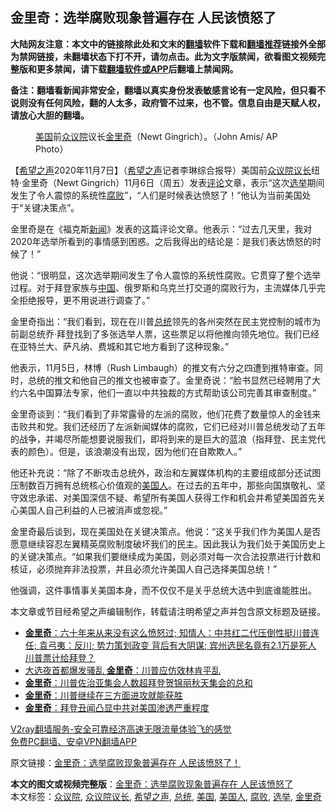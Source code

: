  <h2>金里奇：选举腐败现象普遍存在 人民该愤怒了</h2> <p class="notice"><b>大陆网友注意：本文中的链接除此处和文末的<a href="https://github.com/bannedbook/fanqiang" >翻墙</a>软件下载和<a href="https://github.com/killgcd/justmysocks/blob/master/README.md">翻墙推荐</a>链接外全部为禁网链接，未翻墙状态下打不开，请勿点击。此为文字版禁闻，欲看图文视频完整版和更多禁闻，请下载<a href="https://github.com/bannedbook/fanqiang">翻墙软件或APP</a>后翻墙上禁闻网。</p><p>备注：翻墙看新闻非常安全，翻墙以真实身份发表敏感言论有一定风险，但只看不说则没有任何风险，翻的人太多，政府管不过来，也不管。信息自由是天赋人权，请放心大胆的翻墙。</b></p>  <div class="entry"> <figure><figcaption><a href="https://www.bannedbook.org/bnews/tag/%e7%be%8e%e5%9b%bd/" class="st_tag internal_tag" rel="tag" title="标签 美国 下的日志">美国</a>前<a href="https://www.bannedbook.org/bnews/tag/%E4%BC%97%E8%AE%AE%E9%99%A2/" class="st_tag internal_tag" rel="tag" title="标签 众议院 下的日志">众议院</a>议长<a href="https://www.bannedbook.org/bnews/tag/%e9%87%91%e9%87%8c%e5%a5%87/" class="st_tag internal_tag" rel="tag" title="标签 金里奇 下的日志">金里奇</a>（Newt Gingrich）。（John Amis/ AP Photo）</figcaption></figure> <p>【<span class='wp_keywordlink_affiliate'><a href="https://www.soundofhope.org" title="希望之声" target="_blank">希望之声</a></span>2020年11月7日】（<a href="https://www.bannedbook.org/bnews/tag/%e5%b8%8c%e6%9c%9b%e4%b9%8b%e5%a3%b0/" class="st_tag internal_tag" rel="tag" title="标签 希望之声 下的日志">希望之声</a>记者李琳综合报导）美国前<a href="https://www.bannedbook.org/bnews/tag/%E4%BC%97%E8%AE%AE%E9%99%A2%E8%AE%AE%E9%95%BF/" class="st_tag internal_tag" rel="tag" title="标签 众议院议长 下的日志">众议院议长</a>纽特·金里奇（Newt Gingrich）11月6日（周五）发表<span class='wp_keywordlink_affiliate'><a href="https://www.bannedbook.org/bnews/comments/" title="新闻评论" target="_blank">评论</a></span>文章，表示“这次<a href="https://www.bannedbook.org/bnews/tag/%e9%80%89%e4%b8%be/" class="st_tag internal_tag" rel="tag" title="标签 选举 下的日志">选举</a>期间发生了令人震惊的系统性<a href="https://www.bannedbook.org/bnews/tag/%e8%85%90%e8%b4%a5/" class="st_tag internal_tag" rel="tag" title="标签 腐败 下的日志">腐败</a>”，“人们是时候表达愤怒了！”他认为当前美国处于“关键决策点”。</p> <p>金里奇是在《福克斯<span class='wp_keywordlink_affiliate'><a href="https://www.bannedbook.org/" title="新闻">新闻</a></span>》发表的这篇评论文章。他表示：“过去几天里，我对2020年选举所看到的事情感到困惑。之后我得出的结论是：是我们表达愤怒的时候了！”</p> <p>他说：“很明显，这次选举期间发生了令人震惊的系统性腐败。它贯穿了整个选举过程。对于拜登家族与<span class='wp_keywordlink_affiliate'><a href="https://www.bannedbook.org/" title="中国" target="_blank">中国</a></span>、俄罗斯和乌克兰打交道的腐败行为，主流媒体几乎完全拒绝报导，更不用说进行调查了。”</p>  <p>金里奇指出：“我们看到，现在在川普<a href="https://www.bannedbook.org/bnews/tag/%e6%80%bb%e7%bb%9f/" class="st_tag internal_tag" rel="tag" title="标签 总统 下的日志">总统</a>领先的各州突然在民主党控制的城市为前副总统乔·拜登找到了多张选举人票，这些票足以将他推向领先地位。我们已经在亚特兰大、萨凡纳、费城和其它地方看到了这种现象。”</p> <p>他表示，11月5日，林博（Rush Limbaugh）的推文有六分之四遭到推特审查。同时，总统的推文和他自己的推文也被审查了。金里奇说：“脸书显然已经聘用了大约六名中国算法专家，他们一直以中共独裁的方式帮助该公司完善其审查制度。”</p> <p>金里奇谈到：“我们看到了非常露骨的左派的腐败，他们花费了数量惊人的金钱来击败共和党。我们还经历了左派新闻媒体的腐败，它们已经对川普总统发动了五年的战争，并竭尽所能想要说服我们，即将到来的是巨大的蓝浪（指拜登、民主党代表的颜色）。但是，该浪潮没有出现，因为他们在自欺欺人。”</p>  <p>他还补充说：“除了不断攻击总统外，政治和左翼媒体机构的主要组成部分还试图压制数百万拥有总统核心价值观的<a href="https://www.bannedbook.org/bnews/tag/%E7%BE%8E%E5%9B%BD%E4%BA%BA/" class="st_tag internal_tag" rel="tag" title="标签 美国人 下的日志">美国人</a>。在过去的五年中，那些向国旗敬礼、坚守效忠承诺、对美国深信不疑、希望所有美国人获得工作和机会并希望美国首先关心美国人自己利益的人已被消声或忽视。”</p> <p>金里奇最后谈到，现在美国处在关键决策点。他说：“这关乎我们作为美国人是否愿意继续容忍左翼精英腐败制度破坏我们的民主。因此我认为我们处于美国历史上的关键决策点。“如果我们要继续成为美国，则必须对每一次合法投票进行计数和核证，必须抛弃非法投票，并且必须允许美国人自己选择美国总统！”</p> <p>他强调，这件事情事关美国本身，而不仅仅不是关乎总统大选中到底谁能胜出。</p>  <p>本文章或节目经希望之声编辑制作，转载请注明希望之声并包含原文标题及链接。</p> <ul class='op-related-articles' title='相关阅读'> <li><a href='https://www.bannedbook.org/bnews/bannedvideo/20201107/1427411.html' target='_blank'><b>金里奇</b>：六十年来从来没有这么愤怒过; 知情人：中共红二代压倒性挺川普连任; 袁弓夷：反川; 势力策划政变  背后有大阴谋; 宾州选民名竟有2.1万是死人 川普票计给拜登？</a></li> <li><a href='https://www.bannedbook.org/bnews/cnnews/20201105/1425995.html' target='_blank'>大选夜首都爆发骚乱 <b>金里奇</b>：川普应仿效林肯平乱</a></li> <li><a href='https://www.bannedbook.org/bnews/cnnews/20201104/1425608.html' target='_blank'><b>金里奇</b>：川普佐治亚集会人数超拜登贺锦丽秋天集会的总和</a></li> <li><a href='https://www.bannedbook.org/bnews/cnnews/20201026/1420260.html' target='_blank'><b>金里奇</b>：川普继续在三方面进攻就能获胜</a></li> <li><a href='https://www.bannedbook.org/bnews/comments/20201021/1417467.html' target='_blank'><b>金里奇</b>：拜登丑闻凸显中共对美国渗透严重程度</a></li> </ul> <p class="texttj"> <a href="https://www.bannedbook.org/forum23/topic22702.html" target="_blank">V2ray翻墙服务-安全可靠经济高速无限流量体验飞的感觉</a><br/> <a href="https://github.com/bannedbook/fanqiang/wiki/%E7%A6%81%E9%97%BB%E7%BD%91%E5%AE%89%E5%8D%93%E7%BF%BB%E5%A2%99%E6%96%B0%E9%97%BBAPP" target="_blank">免费PC翻墙、安卓VPN翻墙APP</a></p><p>原文链接：<a class="src_link"  href="https://www.soundofhope.org/post/440395" target="_blank">金里奇：选举腐败现象普遍存在 人民该愤怒了！</a></p><a name='sharetosocial'></a>       <div><b>本文的图文或视频完整版</b>：<a href='https://www.bannedbook.org/bnews/comments/20201108/1427522.html'>金里奇：选举腐败现象普遍存在 人民该愤怒了</a></div>  </div><!--END ENTRY--> <div class="postfooter"> <div>本文标签：<a href="https://www.bannedbook.org/bnews/tag/%E4%BC%97%E8%AE%AE%E9%99%A2/" rel="tag">众议院</a>, <a href="https://www.bannedbook.org/bnews/tag/%E4%BC%97%E8%AE%AE%E9%99%A2%E8%AE%AE%E9%95%BF/" rel="tag">众议院议长</a>, <a href="https://www.bannedbook.org/bnews/tag/%e5%b8%8c%e6%9c%9b%e4%b9%8b%e5%a3%b0/" rel="tag">希望之声</a>, <a href="https://www.bannedbook.org/bnews/tag/%e6%80%bb%e7%bb%9f/" rel="tag">总统</a>, <a href="https://www.bannedbook.org/bnews/tag/%e7%be%8e%e5%9b%bd/" rel="tag">美国</a>, <a href="https://www.bannedbook.org/bnews/tag/%E7%BE%8E%E5%9B%BD%E4%BA%BA/" rel="tag">美国人</a>, <a href="https://www.bannedbook.org/bnews/tag/%e8%85%90%e8%b4%a5/" rel="tag">腐败</a>, <a href="https://www.bannedbook.org/bnews/tag/%e9%80%89%e4%b8%be/" rel="tag">选举</a>, <a href="https://www.bannedbook.org/bnews/tag/%e9%87%91%e9%87%8c%e5%a5%87/" rel="tag">金里奇</a></div>  </div><!--END POSTFOOTER--> 